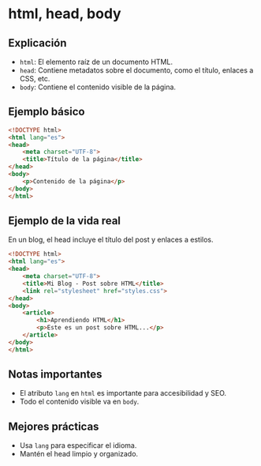 # html, head, body

## Explicación

- `html`: El elemento raíz de un documento HTML.
- `head`: Contiene metadatos sobre el documento, como el título, enlaces a CSS, etc.
- `body`: Contiene el contenido visible de la página.

## Ejemplo básico

```html
<!DOCTYPE html>
<html lang="es">
<head>
    <meta charset="UTF-8">
    <title>Título de la página</title>
</head>
<body>
    <p>Contenido de la página</p>
</body>
</html>
```

## Ejemplo de la vida real

En un blog, el head incluye el título del post y enlaces a estilos.

```html
<!DOCTYPE html>
<html lang="es">
<head>
    <meta charset="UTF-8">
    <title>Mi Blog - Post sobre HTML</title>
    <link rel="stylesheet" href="styles.css">
</head>
<body>
    <article>
        <h1>Aprendiendo HTML</h1>
        <p>Este es un post sobre HTML...</p>
    </article>
</body>
</html>
```

## Notas importantes

- El atributo `lang` en `html` es importante para accesibilidad y SEO.
- Todo el contenido visible va en `body`.

## Mejores prácticas

- Usa `lang` para especificar el idioma.
- Mantén el head limpio y organizado.